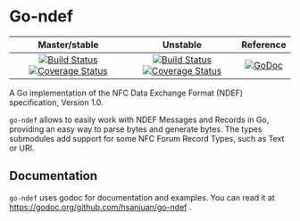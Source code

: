 Go-ndef
=======

| Master/stable | Unstable | Reference |
|:-------------:|:--------:|:---------:|
| [![Build Status](https://travis-ci.org/hsanjuan/go-ndef.svg?branch=master)](https://travis-ci.org/hsanjuan/go-ndef) [![Coverage Status](https://coveralls.io/repos/github/hsanjuan/go-ndef/badge.svg?branch=master)](https://coveralls.io/github/hsanjuan/go-ndef?branch=master) | [![Build Status](https://travis-ci.org/hsanjuan/go-ndef.svg?branch=unstable)](https://travis-ci.org/hsanjuan/go-ndef) [![Coverage Status](https://coveralls.io/repos/github/hsanjuan/go-ndef/badge.svg?branch=unstable)](https://coveralls.io/github/hsanjuan/go-ndef?branch=unstable) | [![GoDoc](https://godoc.org/github.com/hsanjuan/go-ndef?status.svg)](http://godoc.org/github.com/hsanjuan/go-ndef) |

A Go implementation of the NFC Data Exchange Format (NDEF) specification, Version 1.0.

`go-ndef` allows to easily work with NDEF Messages and Records in Go, providing an easy way to parse bytes and generate bytes. The types submodules add support
for some NFC Forum Record Types, such as Text or URI.

Documentation
-------------

`go-ndef` uses godoc for documentation and examples. You can read it at https://godoc.org/github.com/hsanjuan/go-ndef .

